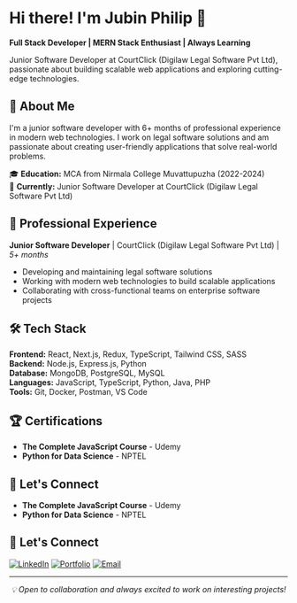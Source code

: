 # Hi there! I'm Jubin Philip 👋

**Full Stack Developer | MERN Stack Enthusiast | Always Learning**

Junior Software Developer at CourtClick (Digilaw Legal Software Pvt Ltd), passionate about building scalable web applications and exploring cutting-edge technologies.

## 🚀 About Me

I'm a junior software developer with 6+ months of professional experience in modern web technologies. I work on legal software solutions and am passionate about creating user-friendly applications that solve real-world problems.

🎓 **Education:** MCA from Nirmala College Muvattupuzha (2022-2024)  
💼 **Currently:** Junior Software Developer at CourtClick (Digilaw Legal Software Pvt Ltd)  

## 💼 Professional Experience

**Junior Software Developer** | CourtClick (Digilaw Legal Software Pvt Ltd) | *5+ months*
- Developing and maintaining legal software solutions
- Working with modern web technologies to build scalable applications
- Collaborating with cross-functional teams on enterprise software projects

## 🛠️ Tech Stack

**Frontend:** React, Next.js, Redux, TypeScript, Tailwind CSS, SASS  
**Backend:** Node.js, Express.js, Python  
**Database:** MongoDB, PostgreSQL, MySQL  
**Languages:** JavaScript, TypeScript, Python, Java, PHP  
**Tools:** Git, Docker, Postman, VS Code  

## 🏆 Certifications

- **The Complete JavaScript Course** - Udemy
- **Python for Data Science** - NPTEL

## 🤝 Let's Connect

- **The Complete JavaScript Course** - Udemy
- **Python for Data Science** - NPTEL

## 🤝 Let's Connect

[![LinkedIn](https://img.shields.io/badge/LinkedIn-0077B5?style=for-the-badge&logo=linkedin&logoColor=white)](https://www.linkedin.com/in/jubin-philip)
[![Portfolio](https://img.shields.io/badge/Portfolio-FF5722?style=for-the-badge&logo=google-chrome&logoColor=white)](https://jubinphilip.netlify.app)
[![Email](https://img.shields.io/badge/Email-D14836?style=for-the-badge&logo=gmail&logoColor=white)](mailto:jubinphilip25@gmail.com)

---

<div align="center">
  <i>💡 Open to collaboration and always excited to work on interesting projects!</i>
</div>
